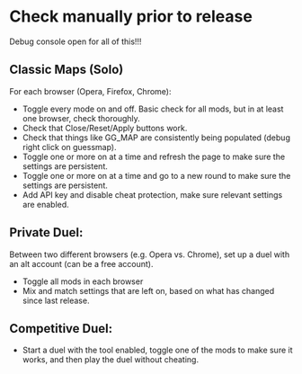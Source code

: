 # Check manually prior to release

Debug console open for all of this!!!

## Classic Maps (Solo)

For each browser (Opera, Firefox, Chrome):

* Toggle every mode on and off. Basic check for all mods, but in at least one browser, check thoroughly.
* Check that Close/Reset/Apply buttons work.
* Check that things like GG_MAP are consistently being populated (debug right click on guessmap).
* Toggle one or more on at a time and refresh the page to make sure the settings are persistent.
* Toggle one or more on at a time and go to a new round to make sure the settings are persistent.
* Add API key and disable cheat protection, make sure relevant settings are enabled.

## Private Duel:

Between two different browsers (e.g. Opera vs. Chrome), set up a duel with an alt account (can be a free account).

* Toggle all mods in each browser
* Mix and match settings that are left on, based on what has changed since last release.

## Competitive Duel:

* Start a duel with the tool enabled, toggle one of the mods to make sure it works, and then play the duel without cheating.
